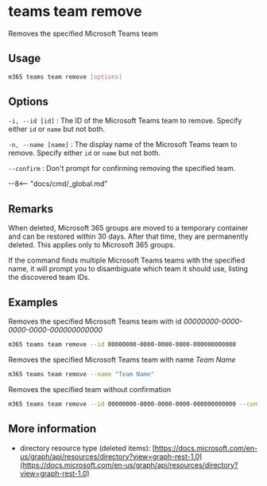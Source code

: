 # teams team remove

Removes the specified Microsoft Teams team

## Usage

```sh
m365 teams team remove [options]
```

## Options

`-i, --id [id]`
: The ID of the Microsoft Teams team to remove. Specify either `id` or `name` but not both.

`-n, --name [name]`
: The display name of the Microsoft Teams team to remove. Specify either `id` or `name` but not both.

`--confirm`
: Don't prompt for confirming removing the specified team.

--8<-- "docs/cmd/_global.md"

## Remarks

When deleted, Microsoft 365 groups are moved to a temporary container and can be restored within 30 days. After that time, they are permanently deleted. This applies only to Microsoft 365 groups.

If the command finds multiple Microsoft Teams teams with the specified name, it will prompt you to disambiguate which team it should use, listing the discovered team IDs.

## Examples

Removes the specified Microsoft Teams team with id _00000000-0000-0000-0000-000000000000_

```sh
m365 teams team remove --id 00000000-0000-0000-0000-000000000000
```

Removes the specified Microsoft Teams team with name _Team Name_

```sh
m365 teams team remove --name "Team Name"
```

Removes the specified team without confirmation

```sh
m365 teams team remove --id 00000000-0000-0000-0000-000000000000 --confirm
```

## More information

- directory resource type (deleted items): [https://docs.microsoft.com/en-us/graph/api/resources/directory?view=graph-rest-1.0](https://docs.microsoft.com/en-us/graph/api/resources/directory?view=graph-rest-1.0)
